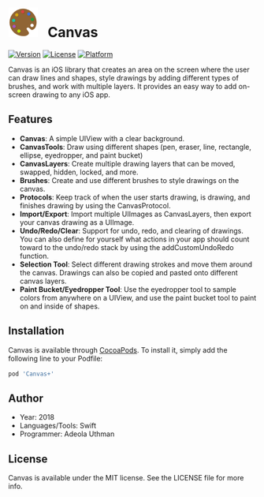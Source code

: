 # <img src="https://github.com/Authman2/Canvas/blob/master/CanvasLogo.png" width='60px' height='60px' /> &nbsp; Canvas

[![Version](https://img.shields.io/cocoapods/v/Canvas.svg?style=flat)](http://cocoapods.org/pods/Canvas+)
[![License](https://img.shields.io/cocoapods/l/Canvas.svg?style=flat)](http://cocoapods.org/pods/Canvas+)
[![Platform](https://img.shields.io/cocoapods/p/Canvas.svg?style=flat)](http://cocoapods.org/pods/Canvas+)

Canvas is an iOS library that creates an area on the screen where the user can draw lines and shapes, style drawings by adding different types of brushes, and work with multiple layers. It provides an easy way to add on-screen drawing to any iOS app.

## Features
- **Canvas**: A simple UIView with a clear background.
- **CanvasTools**: Draw using different shapes (pen, eraser, line, rectangle, ellipse, eyedropper, and paint bucket)
- **CanvasLayers**: Create multiple drawing layers that can be moved, swapped, hidden, locked, and more.
- **Brushes**: Create and use different brushes to style drawings on the canvas.
- **Protocols**: Keep track of when the user starts drawing, is drawing, and finishes drawing by using the CanvasProtocol.
- **Import/Export**: Import multiple UIImages as CanvasLayers, then export your canvas drawing as a UIImage.
- **Undo/Redo/Clear**: Support for undo, redo, and clearing of drawings. You can also define for yourself what actions in your app should count toward to the undo/redo stack by using the addCustomUndoRedo function.
- **Selection Tool**: Select different drawing strokes and move them around the canvas. Drawings can also be copied and pasted onto different canvas layers.
- **Paint Bucket/Eyedropper Tool**: Use the eyedropper tool to sample colors from anywhere on a UIView, and use the paint bucket tool to paint on and inside of shapes.

## Installation

Canvas is available through [CocoaPods](http://cocoapods.org). To install
it, simply add the following line to your Podfile:

```ruby
pod 'Canvas+'
```

## Author
- Year: 2018
- Languages/Tools: Swift
- Programmer: Adeola Uthman

## License

Canvas is available under the MIT license. See the LICENSE file for more info.


